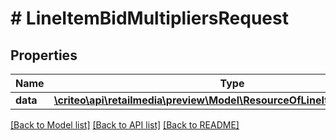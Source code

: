 # # LineItemBidMultipliersRequest

## Properties

Name | Type | Description | Notes
------------ | ------------- | ------------- | -------------
**data** | [**\criteo\api\retailmedia\preview\Model\ResourceOfLineItemBidMultipliers**](ResourceOfLineItemBidMultipliers.md) |  | [optional]

[[Back to Model list]](../../README.md#models) [[Back to API list]](../../README.md#endpoints) [[Back to README]](../../README.md)
